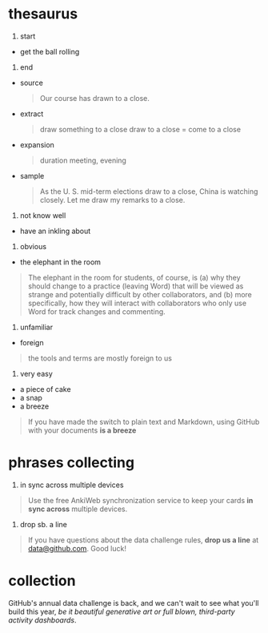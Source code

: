 # thesaurus
1. start
 * get the ball rolling

1. end

 * source

   > Our course has drawn to a close.

 * extract

   > draw something to a close
   > draw to a close = come to a close

 * expansion

   > duration
   > meeting, evening
 
 * sample

   > As the U. S. mid-term elections draw to a close, China is watching closely.
   > Let me draw my remarks to a close.

1. not know well 
 * have an inkling about

1. obvious
 * the elephant in the room

 > The elephant in the room for students, of course, is (a) why they should change to a practice (leaving Word) that will be viewed as strange and potentially difficult by other collaborators, and (b) more specifically, how they will interact with collaborators who only use Word for track changes and commenting.

1. unfamiliar
 * foreign

 > the tools and terms are mostly foreign to us

1. very easy
 * a piece of cake
 * a snap
 * a breeze
 
 > If you have made the switch to plain text and Markdown, using GitHub with your documents **is a breeze**
 

# phrases collecting
1. in sync across multiple devices

 > Use the free AnkiWeb synchronization service to keep your cards **in sync across** multiple devices. 
  
1. drop sb. a line

 > If you have questions about the data challenge rules, **drop us a line** at data@github.com. Good luck!
  



# collection

GitHub's annual data challenge is back, and we can't wait to see what you'll build this year, *be it beautiful generative art or full blown, third-party activity dashboards*. 



